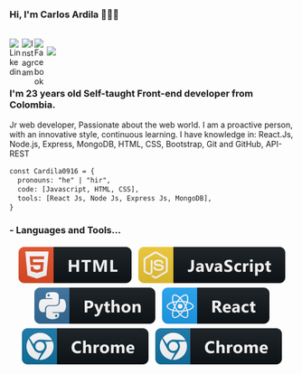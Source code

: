 ### Hi, I'm Carlos Ardila 👋👨‍💻

<br/>
<a href="https://www.linkedin.com/in/carlos-ardila-chacon-a98742224/" target="_blank">
  <img align="left" alt="Linkedin" width="22px" src="https://cdn.jsdelivr.net/npm/simple-icons@v3/icons/linkedin.svg" />
</a>
<a href="https://www.instagram.com/caardilach/" target="_blank">
  <img align="left" alt="Instagram" width="22px" src="https://cdn.jsdelivr.net/npm/simple-icons@v3/icons/instagram.svg" />
</a>
<a href="https://www.facebook.com/Caardilach" target="_blank">
  <img align="left" alt="Facebook" width="22px" src="https://cdn.jsdelivr.net/npm/simple-icons@v3/icons/facebook.svg" />
</a>

![](https://visitor-badge.glitch.me/badge?page_id=8bithemant.8bithemant)

<br />

### I'm 23 years old Self-taught Front-end developer from Colombia.

Jr web developer, Passionate about the web world. I am a proactive person, with an innovative style, continuous learning.
I have knowledge in: React.Js, Node.js, Express, MongoDB, HTML, CSS, Bootstrap, Git and GitHub, API-REST

```jS
const Cardila0916 = {
  pronouns: "he" | "hir",
  code: [Javascript, HTML, CSS],
  tools: [React Js, Node Js, Express Js, MongoDB],
}
```
### - Languages and Tools...
<p align="center">
  <img src="https://raw.githubusercontent.com/8bithemant/8bithemant/master/svg/dev/languages/html.svg" alt="Twitter" style="vertical-align:top; margin:4px">
  <img src="https://raw.githubusercontent.com/8bithemant/8bithemant/master/svg/dev/languages/js.svg" alt="Twitter" style="vertical-align:top; margin:4px">
  <img src="https://raw.githubusercontent.com/8bithemant/8bithemant/master/svg/dev/languages/python.svg" alt="Twitter" style="vertical-align:top; margin:4px">
  <img src="https://raw.githubusercontent.com/8bithemant/8bithemant/master/svg/dev/frameworks/react.svg" alt="Twitter" style="vertical-align:top; margin:4px">
  <img src="https://raw.githubusercontent.com/8bithemant/8bithemant/master/svg/dev/misc/chrome.svg" alt="Twitter" style="vertical-align:top; margin:4px">
  <img src="https://raw.githubusercontent.com/8bithemant/8bithemant/master/svg/dev/misc/chrome.svg" alt="Twitter" style="vertical-align:top; margin:4px">
<p/>
<!--
**Cardila0916/Cardila0916** is a ✨ _special_ ✨ repository because its `README.md` (this file) appears on your GitHub profile.

Here are some ideas to get you started:

- 🔭 I’m currently working on ...
- 🌱 I’m currently learning ...
- 👯 I’m looking to collaborate on ...
- 🤔 I’m looking for help with ...
- 💬 Ask me about ...
- 📫 How to reach me: ...
- 😄 Pronouns: ...
- ⚡ Fun fact: ...
-->
